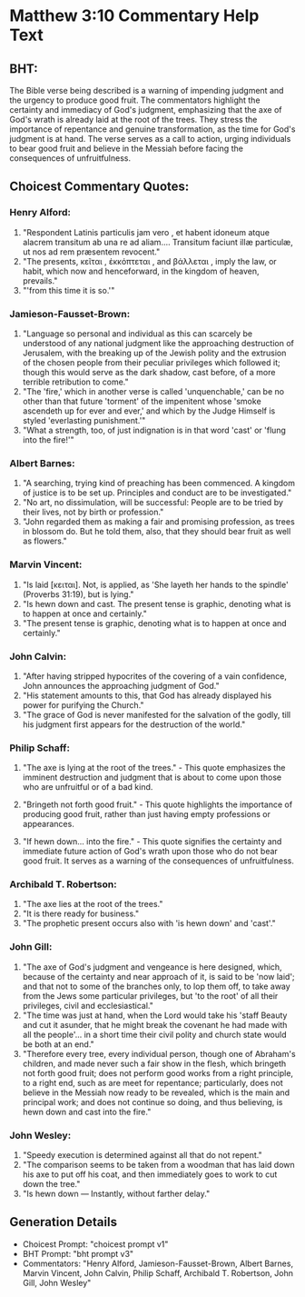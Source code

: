 # Matthew 3:10 Commentary Help Text

## BHT:
The Bible verse being described is a warning of impending judgment and the urgency to produce good fruit. The commentators highlight the certainty and immediacy of God's judgment, emphasizing that the axe of God's wrath is already laid at the root of the trees. They stress the importance of repentance and genuine transformation, as the time for God's judgment is at hand. The verse serves as a call to action, urging individuals to bear good fruit and believe in the Messiah before facing the consequences of unfruitfulness.

## Choicest Commentary Quotes:
### Henry Alford:
1. "Respondent Latinis particulis  jam vero , et habent idoneum atque alacrem transitum ab una re ad aliam.… Transitum faciunt illæ particulæ, ut nos ad rem præsentem revocent."
2. "The presents,  κεῖται ,   ἐκκόπτεται , and  βάλλεται , imply the law, or habit, which now and henceforward, in the kingdom of heaven, prevails."
3. "'from this time it is so.'"

### Jamieson-Fausset-Brown:
1. "Language so personal and individual as this can scarcely be understood of any national judgment like the approaching destruction of Jerusalem, with the breaking up of the Jewish polity and the extrusion of the chosen people from their peculiar privileges which followed it; though this would serve as the dark shadow, cast before, of a more terrible retribution to come."
2. "The 'fire,' which in another verse is called 'unquenchable,' can be no other than that future 'torment' of the impenitent whose 'smoke ascendeth up for ever and ever,' and which by the Judge Himself is styled 'everlasting punishment.'"
3. "What a strength, too, of just indignation is in that word 'cast' or 'flung into the fire!'"

### Albert Barnes:
1. "A searching, trying kind of preaching has been commenced. A kingdom of justice is to be set up. Principles and conduct are to be investigated."
2. "No art, no dissimulation, will be successful: People are to be tried by their lives, not by birth or profession."
3. "John regarded them as making a fair and promising profession, as trees in blossom do. But he told them, also, that they should bear fruit as well as flowers."

### Marvin Vincent:
1. "Is laid [κειται]. Not, is applied, as 'She layeth her hands to the spindle' (Proverbs 31:19), but is lying."
2. "Is hewn down and cast. The present tense is graphic, denoting what is to happen at once and certainly."
3. "The present tense is graphic, denoting what is to happen at once and certainly."

### John Calvin:
1. "After having stripped hypocrites of the covering of a vain confidence, John announces the approaching judgment of God."
2. "His statement amounts to this, that God has already displayed his power for purifying the Church."
3. "The grace of God is never manifested for the salvation of the godly, till his judgment first appears for the destruction of the world."

### Philip Schaff:
1. "The axe is lying at the root of the trees." - This quote emphasizes the imminent destruction and judgment that is about to come upon those who are unfruitful or of a bad kind.

2. "Bringeth not forth good fruit." - This quote highlights the importance of producing good fruit, rather than just having empty professions or appearances.

3. "If hewn down... into the fire." - This quote signifies the certainty and immediate future action of God's wrath upon those who do not bear good fruit. It serves as a warning of the consequences of unfruitfulness.

### Archibald T. Robertson:
1. "The axe lies at the root of the trees." 
2. "It is there ready for business." 
3. "The prophetic present occurs also with 'is hewn down' and 'cast'."

### John Gill:
1. "The axe of God's judgment and vengeance is here designed, which, because of the certainty and near approach of it, is said to be 'now laid'; and that not to some of the branches only, to lop them off, to take away from the Jews some particular privileges, but 'to the root' of all their privileges, civil and ecclesiastical."
2. "The time was just at hand, when the Lord would take his 'staff Beauty and cut it asunder, that he might break the covenant he had made with all the people'... in a short time their civil polity and church state would be both at an end."
3. "Therefore every tree, every individual person, though one of Abraham's children, and made never such a fair show in the flesh, which bringeth not forth good fruit; does not perform good works from a right principle, to a right end, such as are meet for repentance; particularly, does not believe in the Messiah now ready to be revealed, which is the main and principal work; and does not continue so doing, and thus believing, is hewn down and cast into the fire."

### John Wesley:
1. "Speedy execution is determined against all that do not repent."
2. "The comparison seems to be taken from a woodman that has laid down his axe to put off his coat, and then immediately goes to work to cut down the tree."
3. "Is hewn down — Instantly, without farther delay."


## Generation Details
- Choicest Prompt: "choicest prompt v1"
- BHT Prompt: "bht prompt v3"
- Commentators: "Henry Alford, Jamieson-Fausset-Brown, Albert Barnes, Marvin Vincent, John Calvin, Philip Schaff, Archibald T. Robertson, John Gill, John Wesley"

